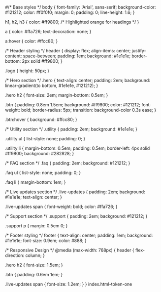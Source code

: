 #/* Base styles */
body {
  font-family: 'Arial', sans-serif;
  background-color: #121212;
  color: #f0f0f0;
  margin: 0;
  padding: 0;
  line-height: 1.6;
}

h1, h2, h3 {
  color: #ff9800; /* Highlighted orange for headings */
}

a {
  color: #ffa726;
  text-decoration: none;
}

a:hover {
  color: #ffcc80;
}

/* Header styling */
header {
  display: flex;
  align-items: center;
  justify-content: space-between;
  padding: 1em;
  background: #1e1e1e;
  border-bottom: 2px solid #ff9800;
}

.logo {
  height: 50px;
}

/* Hero section */
.hero {
  text-align: center;
  padding: 2em;
  background: linear-gradient(to bottom, #1e1e1e, #121212);
}

.hero h2 {
  font-size: 2em;
  margin-bottom: 0.5em;
}

.btn {
  padding: 0.8em 1.5em;
  background: #ff9800;
  color: #121212;
  font-weight: bold;
  border-radius: 5px;
  transition: background-color 0.3s ease;
}

.btn:hover {
  background: #ffcc80;
}

/* Utility section */
.utility {
  padding: 2em;
  background: #1e1e1e;
}

.utility ul {
  list-style: none;
  padding: 0;
}

.utility li {
  margin-bottom: 0.5em;
  padding: 0.5em;
  border-left: 4px solid #ff9800;
  background: #282828;
}

/* FAQ section */
.faq {
  padding: 2em;
  background: #121212;
}

.faq ul {
  list-style: none;
  padding: 0;
}

.faq li {
  margin-bottom: 1em;
}

/* Live updates section */
.live-updates {
  padding: 2em;
  background: #1e1e1e;
  text-align: center;
}

.live-updates span {
  font-weight: bold;
  color: #ffa726;
}

/* Support section */
.support {
  padding: 2em;
  background: #121212;
}

.support p {
  margin: 0.5em 0;
}

/* Footer styling */
footer {
  text-align: center;
  padding: 1em;
  background: #1e1e1e;
  font-size: 0.9em;
  color: #888;
}

/* Responsive Design */
@media (max-width: 768px) {
  header {
    flex-direction: column;
  }

  .hero h2 {
    font-size: 1.5em;
  }

  .btn {
    padding: 0.6em 1em;
  }

  .live-updates span {
    font-size: 1.2em;
  }
} index.html-token-one
